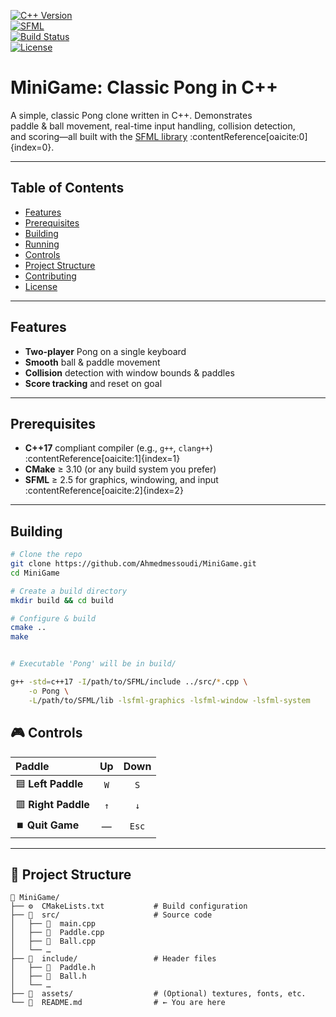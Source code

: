 [![C++ Version](https://img.shields.io/badge/C%2B%2B-17-blue?logo=c%2B%2B&style=flat-square)](https://isocpp.org/)  
[![SFML](https://img.shields.io/badge/SFML-2.5-orange?logo=sfml&logoColor=white&style=flat-square)](https://www.sfml-dev.org/)  
[![Build Status](https://img.shields.io/github/actions/workflow/status/Ahmedmessoudi/MiniGame/ci.yml?branch=main&style=flat-square)](https://github.com/Ahmedmessoudi/MiniGame/actions)  
[![License](https://img.shields.io/github/license/Ahmedmessoudi/MiniGame?style=flat-square)](LICENSE)

# MiniGame: Classic Pong in C++

A simple, classic Pong clone written in C++. Demonstrates  
paddle & ball movement, real-time input handling, collision detection,  
and scoring—all built with the [SFML library](https://www.sfml-dev.org/) :contentReference[oaicite:0]{index=0}.

---

## Table of Contents

- [Features](#features)  
- [Prerequisites](#prerequisites)  
- [Building](#building)  
- [Running](#running)  
- [Controls](#controls)  
- [Project Structure](#project-structure)  
- [Contributing](#contributing)  
- [License](#license)  

---

## Features

- **Two-player** Pong on a single keyboard  
- **Smooth** ball & paddle movement  
- **Collision** detection with window bounds & paddles  
- **Score tracking** and reset on goal  

---

## Prerequisites

- **C++17** compliant compiler (e.g., `g++`, `clang++`) :contentReference[oaicite:1]{index=1}  
- **CMake** ≥ 3.10 (or any build system you prefer)  
- **SFML** ≥ 2.5 for graphics, windowing, and input :contentReference[oaicite:2]{index=2}  

---

## Building

```bash
# Clone the repo
git clone https://github.com/Ahmedmessoudi/MiniGame.git
cd MiniGame

# Create a build directory
mkdir build && cd build

# Configure & build
cmake ..
make


# Executable 'Pong' will be in build/

g++ -std=c++17 -I/path/to/SFML/include ../src/*.cpp \
    -o Pong \
    -L/path/to/SFML/lib -lsfml-graphics -lsfml-window -lsfml-system
```
## 🎮 Controls

| **Paddle**        | **Up** | **Down** |
| :---------------- | :----: | :------: |
| 🟦 **Left Paddle**  | `W`    | `S`      |
| 🟥 **Right Paddle** | `↑`    | `↓`      |
| ⏹️ **Quit Game**    | —      | `Esc`    |

---

## 📂 Project Structure

```text
📁 MiniGame/
├── ⚙️  CMakeLists.txt           # Build configuration
├── 📂  src/                     # Source code
│   ├── 📄  main.cpp
│   ├── 📄  Paddle.cpp
│   ├── 📄  Ball.cpp
│   └── … 
├── 📂  include/                 # Header files
│   ├── 📄  Paddle.h
│   ├── 📄  Ball.h
│   └── … 
├── 🎨  assets/                  # (Optional) textures, fonts, etc.
└── 📄  README.md                # ← You are here

